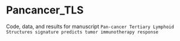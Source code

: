 # Pancancer_TLS

Code, data, and results for manuscript `Pan-cancer Tertiary Lymphoid Structures signature predicts tumor immunotherapy response`
